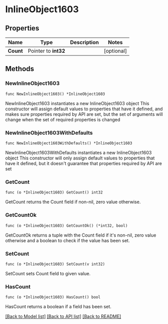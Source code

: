 # InlineObject1603

## Properties

Name | Type | Description | Notes
------------ | ------------- | ------------- | -------------
**Count** | Pointer to **int32** |  | [optional] 

## Methods

### NewInlineObject1603

`func NewInlineObject1603() *InlineObject1603`

NewInlineObject1603 instantiates a new InlineObject1603 object
This constructor will assign default values to properties that have it defined,
and makes sure properties required by API are set, but the set of arguments
will change when the set of required properties is changed

### NewInlineObject1603WithDefaults

`func NewInlineObject1603WithDefaults() *InlineObject1603`

NewInlineObject1603WithDefaults instantiates a new InlineObject1603 object
This constructor will only assign default values to properties that have it defined,
but it doesn't guarantee that properties required by API are set

### GetCount

`func (o *InlineObject1603) GetCount() int32`

GetCount returns the Count field if non-nil, zero value otherwise.

### GetCountOk

`func (o *InlineObject1603) GetCountOk() (*int32, bool)`

GetCountOk returns a tuple with the Count field if it's non-nil, zero value otherwise
and a boolean to check if the value has been set.

### SetCount

`func (o *InlineObject1603) SetCount(v int32)`

SetCount sets Count field to given value.

### HasCount

`func (o *InlineObject1603) HasCount() bool`

HasCount returns a boolean if a field has been set.


[[Back to Model list]](../README.md#documentation-for-models) [[Back to API list]](../README.md#documentation-for-api-endpoints) [[Back to README]](../README.md)


